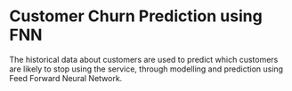 # Customer Churn Prediction using FNN
The historical data about customers are used to predict which customers are likely to stop using the service, through modelling and prediction using Feed Forward Neural Network.
